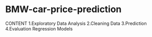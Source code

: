 # BMW-car-price-prediction
CONTENT 
1.Exploratory Data Analysis 
2.Cleaning Data 
3.Prediction 
4.Evaluation Regression Models
